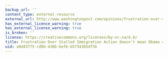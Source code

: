 ```yaml
---
backup_url: ''
content_type: external-resource
external_url: http://www.washingtonpost.com/opinions/frustration-over-stalled-immigration-action-doesnt-mean-obama-can-act-unilaterally/2014/08/05/9c7bc1c6-1c1c-11e4-ae54-0cfe1f974f8a_story.html
has_external_licence_warning: true
has_external_license_warning: true
is_broken: ''
license: https://creativecommons.org/licenses/by-nc-sa/4.0/
title: Frustration Over Stalled Immigration Action doesn't mean Obama can act Unilaterally
uid: a8d43775-cd9b-430b-befb-b57343b5df5b
---
```

